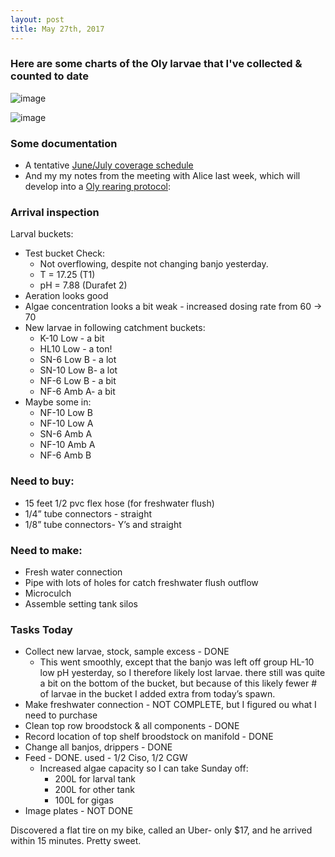 ```yaml
---
layout: post
title: May 27th, 2017 
---
```


### Here are some charts of the Oly larvae that I've collected & counted to date

![image](https://cloud.githubusercontent.com/assets/17264765/26526787/d13df90a-4339-11e7-8cd0-c4ba71a0bae4.png)

![image](https://cloud.githubusercontent.com/assets/17264765/26526790/e144d512-4339-11e7-8c86-40d573d1e544.png)


### Some documentation
  - A tentative [June/July coverage schedule](https://docs.google.com/a/uw.edu/document/d/1RJKuBeOHLGJozeUggr7xqP4xX6JHUg_xlOnxpMR1IcM/edit?usp=sharing)
  - And my my notes from the meeting with Alice last week, which will develop into a [Oly rearing protocol](https://docs.google.com/a/uw.edu/document/d/1GS7jVbvF-5JOP3fMc48Nwt8bDG9LX3ZAlv7VBbXQ5Iw/edit?usp=sharing): 


### Arrival inspection

Larval buckets:
  - Test bucket Check:
      - Not overflowing, despite not changing banjo yesterday.
      - T = 17.25 (T1)
      - pH = 7.88 (Durafet 2)
  - Aeration looks good
  - Algae concentration looks a bit weak - increased dosing rate from 60 -> 70
- New larvae in following catchment buckets:
    - K-10 Low - a bit
    - HL10 Low - a ton!
    - SN-6 Low B - a lot
    - SN-10 Low B- a lot
    - NF-6 Low B - a bit
    - NF-6 Amb A- a bit
- Maybe some in:
    - NF-10 Low B
    - NF-10 Low A
    - SN-6 Amb A
    - NF-10 Amb A
    - NF-6 Amb B

### Need to buy:
  - 15 feet 1/2 pvc flex hose (for freshwater flush)
  - 1/4” tube connectors - straight
  - 1/8” tube connectors- Y’s and straight

### Need to make:
  - Fresh water connection
  - Pipe with lots of holes for catch freshwater flush outflow
  - Microculch
  - Assemble setting tank silos

### Tasks Today
  - Collect new larvae, stock, sample excess - DONE 
      - This went smoothly, except that the banjo was left off group HL-10 low pH yesterday, so I therefore likely lost larvae. there still was quite a bit on the bottom of the bucket, but because of this likely fewer # of larvae in the bucket I added extra from today’s spawn.
  - Make freshwater connection - NOT COMPLETE, but I figured ou what I need to purchase
  - Clean top row broodstock & all components - DONE
  - Record location of top shelf broodstock on manifold - DONE
  - Change all banjos, drippers - DONE
  - Feed - DONE. used - 1/2 Ciso, 1/2 CGW
      - Increased algae capacity so I can take Sunday off:
          - 200L for larval tank 
          - 200L for other tank
          - 100L for gigas
  - Image plates - NOT DONE
  
  Discovered a flat tire on my bike, called an Uber- only $17, and he arrived within 15 minutes. Pretty sweet. 
